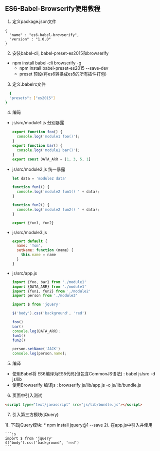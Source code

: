 <!-- markdownlint-disable -->
## ES6-Babel-Browserify使用教程
1. 定义package.json文件
  ```
  {
    "name" : "es6-babel-browserify",
    "version" : "1.0.0"
  }
  ```
2. 安装babel-cli, babel-preset-es2015和browserify
  * npm install babel-cli browserify -g 
	* npm install babel-preset-es2015 --save-dev 
	* preset 预设(将es6转换成es5的所有插件打包)
3. 定义.babelrc文件 
   
  ```bash
	{
    "presets": ["es2015"]
  }
  ```

4. 编码
  * js/src/module1.js  分别暴露
    ```js
    export function foo() {
      console.log('module1 foo()');
    }
    export function bar() {
      console.log('module1 bar()');
    }
    export const DATA_ARR = [1, 3, 5, 1]
    ```
  * js/src/module2.js  统一暴露
    ```js
    let data = 'module2 data'
    
    function fun1() {
      console.log('module2 fun1() ' + data);
    }
    
    function fun2() {
      console.log('module2 fun2() ' + data);
    }
    
    export {fun1, fun2}
    ```
  * js/src/module3.js
    ```js
    export default {
      name: 'Tom',
      setName: function (name) {
        this.name = name
      }
    }
    ```
  * js/src/app.js
    ```js
    import {foo, bar} from './module1'
    import {DATA_ARR} from './module1'
    import {fun1, fun2} from './module2'
    import person from './module3'
    
    import $ from 'jquery'
    
    $('body').css('background', 'red')
    
    foo()
    bar()
    console.log(DATA_ARR);
    fun1()
    fun2()
    
    person.setName('JACK')
    console.log(person.name);
    ```
5. 编译
  * 使用Babel将 ES6编译为ES5代码(但包含CommonJS语法) : babel js/src -d js/lib
  * 使用Browserify 编译js : browserify js/lib/app.js -o js/lib/bundle.js
6. 页面中引入测试
  ```html
  <script type="text/javascript" src="js/lib/bundle.js"></script>
  ```

7. 引入第三方模块(jQuery)
   
  1). 下载jQuery模块: 
    * npm install jquery@1 --save
  2). 在app.js中引入并使用

    ```js
    import $ from 'jquery'
    $('body').css('background', 'red')
    ```